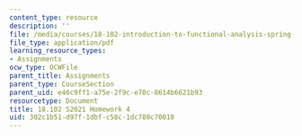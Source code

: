 ```yaml
---
content_type: resource
description: ''
file: /media/courses/18-102-introduction-to-functional-analysis-spring-2021/302c1b51d97f1dbfc58c1dc780c70010_MIT18_102s21_hw4.pdf
file_type: application/pdf
learning_resource_types:
- Assignments
ocw_type: OCWFile
parent_title: Assignments
parent_type: CourseSection
parent_uid: e46c9ff1-a75e-2f9c-e70c-8614b6621b93
resourcetype: Document
title: 18.102 S2021 Homework 4
uid: 302c1b51-d97f-1dbf-c58c-1dc780c70010
---
```

